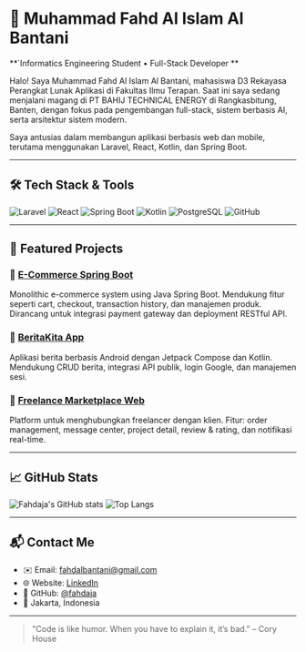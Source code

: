 # 🚀 Muhammad Fahd Al Islam Al Bantani

**`Informatics Engineering Student • Full-Stack Developer **

Halo! Saya Muhammad Fahd Al Islam Al Bantani, mahasiswa D3 Rekayasa Perangkat Lunak Aplikasi di Fakultas Ilmu Terapan. Saat ini saya sedang menjalani magang di PT BAHIJ TECHNICAL ENERGY di Rangkasbitung, Banten, dengan fokus pada pengembangan full-stack, sistem berbasis AI, serta arsitektur sistem modern.

Saya antusias dalam membangun aplikasi berbasis web dan mobile, terutama menggunakan Laravel, React, Kotlin, dan Spring Boot.

---

## 🛠️ Tech Stack & Tools

![Laravel](https://img.shields.io/badge/Laravel-FF2D20?style=for-the-badge&logo=laravel&logoColor=white)
![React](https://img.shields.io/badge/React-20232A?style=for-the-badge&logo=react&logoColor=61DAFB)
![Spring Boot](https://img.shields.io/badge/Spring_Boot-6DB33F?style=for-the-badge&logo=spring-boot&logoColor=white)
![Kotlin](https://img.shields.io/badge/Kotlin-0095D5?style=for-the-badge&logo=kotlin&logoColor=white)
![PostgreSQL](https://img.shields.io/badge/PostgreSQL-316192?style=for-the-badge&logo=postgresql&logoColor=white)
![GitHub](https://img.shields.io/badge/GitHub-181717?style=for-the-badge&logo=github)

---

## 📂 Featured Projects

### 🔹 [E-Commerce Spring Boot](https://github.com/fahdaja/ecommerce-api)
Monolithic e-commerce system using Java Spring Boot. Mendukung fitur seperti cart, checkout, transaction history, dan manajemen produk. Dirancang untuk integrasi payment gateway dan deployment RESTful API.

### 🔹 [BeritaKita App](https://github.com/fahdaja/BeritaKita)
Aplikasi berita berbasis Android dengan Jetpack Compose dan Kotlin. Mendukung CRUD berita, integrasi API publik, login Google, dan manajemen sesi.

### 🔹 [Freelance Marketplace Web](https://github.com/fahdaja/freelance-marketplace)
Platform untuk menghubungkan freelancer dengan klien. Fitur: order management, message center, project detail, review & rating, dan notifikasi real-time.

---

## 📈 GitHub Stats

![Fahdaja's GitHub stats](https://github-readme-stats.vercel.app/api?username=fahdaja&show_icons=true&theme=radical)
![Top Langs](https://github-readme-stats.vercel.app/api/top-langs/?username=fahdaja&layout=compact)

---

## 📬 Contact Me

- ✉️ Email: fahdalbantani@gmail.com  
- 🌐 Website: [LinkedIn](https://linkedin.com/in/your-link)  
- 🐙 GitHub: [@fahdaja](https://github.com/fahdaja)  
- 📍 Jakarta, Indonesia  

---

> "Code is like humor. When you have to explain it, it’s bad." – Cory House
